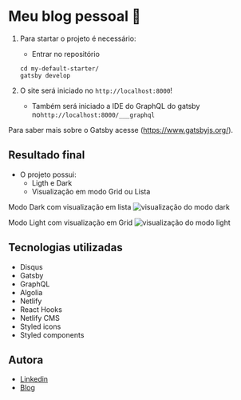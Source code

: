 
# Meu blog pessoal 🚀

1.  Para startar o projeto é necessário:

    - Entrar no repositório

    ```shell
    cd my-default-starter/
    gatsby develop

    ```

2.  O site será iniciado no `http://localhost:8000`!

    - Também será iniciado a IDE do GraphQL do gatsby no`http://localhost:8000/___graphql`

Para saber mais sobre o Gatsby acesse (https://www.gatsbyjs.org/).

## Resultado final

- O projeto possui:
  - Ligth e Dark
  - Visualização em modo Grid ou Lista

Modo Dark com visualização em lista
![visualização do modo dark](src/images/imagem-final-dark.png)

Modo Light com visualização em Grid
![visualização do modo light](src/images/imagem-final-light.png)

## Tecnologias utilizadas

- Disqus
- Gatsby
- GraphQL
- Algolia
- Netlify
- React Hooks
- Netlify CMS
- Styled icons
- Styled components

## Autora

- [Linkedin](https://www.linkedin.com/in/ildaneta)
- [Blog](http://ildaneta.dev/)
